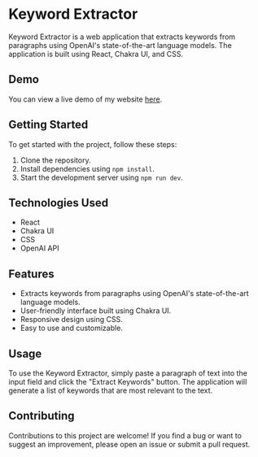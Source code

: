 Keyword Extractor
=================

Keyword Extractor is a web application that extracts keywords from paragraphs using OpenAI's state-of-the-art language models. The application is built using React, Chakra UI, and CSS.


Demo
----

You can view a live demo of my website [here](https://ai-keyword-extractor-abd.vercel.app/).

Getting Started
---------------

To get started with the project, follow these steps:

1.  Clone the repository.
2.  Install dependencies using `npm install`.
3.  Start the development server using `npm run dev`.

Technologies Used
-----------------

-   React
-   Chakra UI
-   CSS
-   OpenAI API

Features
--------

-   Extracts keywords from paragraphs using OpenAI's state-of-the-art language models.
-   User-friendly interface built using Chakra UI.
-   Responsive design using CSS.
-   Easy to use and customizable.

Usage
-----

To use the Keyword Extractor, simply paste a paragraph of text into the input field and click the "Extract Keywords" button. The application will generate a list of keywords that are most relevant to the text.

Contributing
------------

Contributions to this project are welcome! If you find a bug or want to suggest an improvement, please open an issue or submit a pull request.

